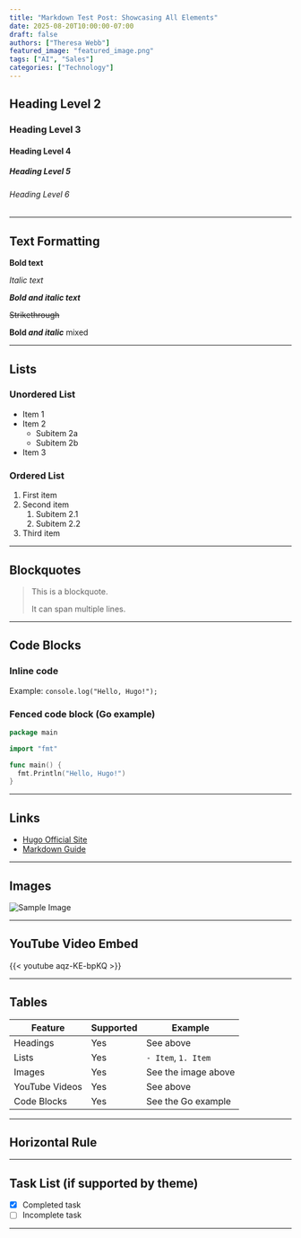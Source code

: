 ```yaml
---
title: "Markdown Test Post: Showcasing All Elements"
date: 2025-08-20T10:00:00-07:00
draft: false
authors: ["Theresa Webb"]
featured_image: "featured_image.png"
tags: ["AI", "Sales"]
categories: ["Technology"]
---
```


## Heading Level 2

### Heading Level 3

#### Heading Level 4

##### Heading Level 5

###### Heading Level 6

---

## Text Formatting

**Bold text**

*Italic text*

***Bold and italic text***

~~Strikethrough~~

**Bold _and_ _italic_** mixed

---

## Lists

### Unordered List

- Item 1
- Item 2
  - Subitem 2a
  - Subitem 2b
- Item 3

### Ordered List

1. First item
2. Second item
   1. Subitem 2.1
   2. Subitem 2.2
3. Third item

---

## Blockquotes

> This is a blockquote.
>
> It can span multiple lines.

---

## Code Blocks

### Inline code

Example: `console.log("Hello, Hugo!");`

### Fenced code block (Go example)

```go
package main

import "fmt"

func main() {
  fmt.Println("Hello, Hugo!")
}
```

---

## Links

- [Hugo Official Site](https://gohugo.io/)
- [Markdown Guide](https://www.markdownguide.org/)

---

## Images

![Sample Image](https://i.ytimg.com/vi/aqz-KE-bpKQ/maxresdefault.jpg)

---

## YouTube Video Embed

{{< youtube aqz-KE-bpKQ >}}

---

## Tables

| Feature         | Supported | Example              |
|-----------------|-----------|----------------------|
| Headings        | Yes       | See above            |
| Lists           | Yes       | `- Item`, `1. Item`  |
| Images          | Yes       | See the image above  |
| YouTube Videos  | Yes       | See above            |
| Code Blocks     | Yes       | See the Go example   |

---

## Horizontal Rule

---

## Task List (if supported by theme)

- [x] Completed task
- [ ] Incomplete task

---
